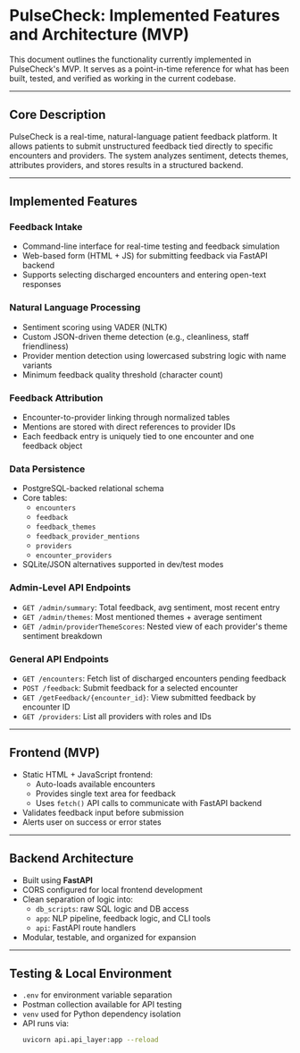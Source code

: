 # PulseCheck: Implemented Features and Architecture (MVP)

This document outlines the functionality currently implemented in PulseCheck's MVP. It serves as a point-in-time reference for what has been built, tested, and verified as working in the current codebase.

---

## Core Description

PulseCheck is a real-time, natural-language patient feedback platform. It allows patients to submit unstructured feedback tied directly to specific encounters and providers. The system analyzes sentiment, detects themes, attributes providers, and stores results in a structured backend.

---

## Implemented Features

### Feedback Intake

- Command-line interface for real-time testing and feedback simulation
- Web-based form (HTML + JS) for submitting feedback via FastAPI backend
- Supports selecting discharged encounters and entering open-text responses

### Natural Language Processing

- Sentiment scoring using VADER (NLTK)
- Custom JSON-driven theme detection (e.g., cleanliness, staff friendliness)
- Provider mention detection using lowercased substring logic with name variants
- Minimum feedback quality threshold (character count)

### Feedback Attribution

- Encounter-to-provider linking through normalized tables
- Mentions are stored with direct references to provider IDs
- Each feedback entry is uniquely tied to one encounter and one feedback object

### Data Persistence

- PostgreSQL-backed relational schema
- Core tables:
  - `encounters`
  - `feedback`
  - `feedback_themes`
  - `feedback_provider_mentions`
  - `providers`
  - `encounter_providers`
- SQLite/JSON alternatives supported in dev/test modes

### Admin-Level API Endpoints

- `GET /admin/summary`: Total feedback, avg sentiment, most recent entry
- `GET /admin/themes`: Most mentioned themes + average sentiment
- `GET /admin/providerThemeScores`: Nested view of each provider's theme sentiment breakdown

### General API Endpoints

- `GET /encounters`: Fetch list of discharged encounters pending feedback
- `POST /feedback`: Submit feedback for a selected encounter
- `GET /getFeedback/{encounter_id}`: View submitted feedback by encounter ID
- `GET /providers`: List all providers with roles and IDs

---

## Frontend (MVP)

- Static HTML + JavaScript frontend:
  - Auto-loads available encounters
  - Provides single text area for feedback
  - Uses `fetch()` API calls to communicate with FastAPI backend
- Validates feedback input before submission
- Alerts user on success or error states

---

## Backend Architecture

- Built using **FastAPI**
- CORS configured for local frontend development
- Clean separation of logic into:
  - `db_scripts`: raw SQL logic and DB access
  - `app`: NLP pipeline, feedback logic, and CLI tools
  - `api`: FastAPI route handlers
- Modular, testable, and organized for expansion

---

## Testing & Local Environment

- `.env` for environment variable separation
- Postman collection available for API testing
- `venv` used for Python dependency isolation
- API runs via:
  ```bash
  uvicorn api.api_layer:app --reload
